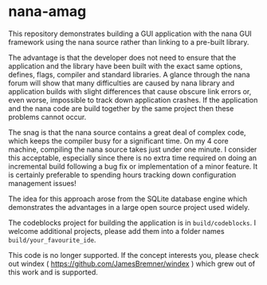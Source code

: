 # nana-amag

This repository demonstrates building a GUI application with the nana GUI framework using the nana source rather than linking to a pre-built library.

The advantage is that the developer does not need to ensure that the application and the library have been built with the exact same options, defines, flags, compiler and standard libraries.  A glance through the nana forum will show that many difficulties are caused by nana library and application builds with slight differences that cause obscure link errors or, even worse, impossible to track down application crashes.  If the application and the nana code are build together by the same project then these problems cannot occur.

The snag is that the nana source contains a great deal of complex code, which keeps the compiler busy for a significant time.  On my 4 core machine, compiling the nana source takes just under one minute.  I consider this acceptable, especially since there is no extra time required on doing an incremental build following a bug fix or implementation of a minor feature.  It is certainly preferable to spending hours tracking down configuration management issues!

The idea for this approach arose from the SQLite database engine which demonstrates the advantages in a large open source project used widely.

The codeblocks project for building the application is in `build/codeblocks`.  I welcome additional projects, please add them into a folder names `build/your_favourite_ide`.

This code is no longer supported.  If the concept interests you, please check out windex ( https://github.com/JamesBremner/windex ) which grew out of this work and is supported.

 
